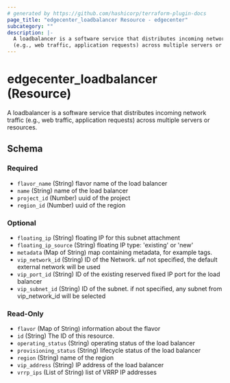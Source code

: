 ```yaml
---
# generated by https://github.com/hashicorp/terraform-plugin-docs
page_title: "edgecenter_loadbalancer Resource - edgecenter"
subcategory: ""
description: |-
  A loadbalancer is a software service that distributes incoming network traffic
  (e.g., web traffic, application requests) across multiple servers or resources.
---
```


# edgecenter_loadbalancer (Resource)

A loadbalancer is a software service that distributes incoming network traffic 
(e.g., web traffic, application requests) across multiple servers or resources.



<!-- schema generated by tfplugindocs -->
## Schema

### Required

- `flavor_name` (String) flavor name of the load balancer
- `name` (String) name of the load balancer
- `project_id` (Number) uuid of the project
- `region_id` (Number) uuid of the region

### Optional

- `floating_ip` (String) floating IP for this subnet attachment
- `floating_ip_source` (String) floating IP type: 'existing' or 'new'
- `metadata` (Map of String) map containing metadata, for example tags.
- `vip_network_id` (String) ID of the Network. шf not specified, the default external network will be used
- `vip_port_id` (String) ID of the existing reserved fixed IP port for the load balancer
- `vip_subnet_id` (String) ID of the subnet. if not specified, any subnet from vip_network_id will be selected

### Read-Only

- `flavor` (Map of String) information about the flavor
- `id` (String) The ID of this resource.
- `operating_status` (String) operating status of the load balancer
- `provisioning_status` (String) lifecycle status of the load balancer
- `region` (String) name of the region
- `vip_address` (String) IP address of the load balancer
- `vrrp_ips` (List of String) list of VRRP IP addresses


